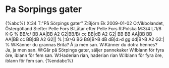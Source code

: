 # Pa Sorpings gater

{%abc%}
X:34
T:"På Sörpings gater"
Z:Björn Ek 2009-01-02
O:Vikbolandet, Östergötland
S:efter Pelle Fors
B:Låtar efter Pelle Fors
R:Polska
M:3/4
L:1/8
K:G
%
BB/c/ BB AA|BB A2 G2|BB/B/ cc BB|dB A2 G2|
BB BB AA|BB BB AA|BB cc BB|dB A2 G2||
%
|:G>G BG BG|B>B dB dB|d>d gg dd|B>B A2 G2:|
%
W:Känner du grannas Brita? Å ja men san.
W:Känner du dotra hennes? Ja, ja men san.
W:Går på Sörpings gater, säljer pannekaker
W:Iblann för fyra öre, iblann för fem san.
W:Haderian rian, haderian rian
W:Iblann för fyra öre, iblann för fem san.
{%endabc%}

